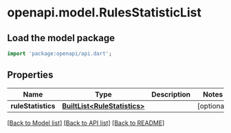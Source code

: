 # openapi.model.RulesStatisticList

## Load the model package
```dart
import 'package:openapi/api.dart';
```

## Properties
Name | Type | Description | Notes
------------ | ------------- | ------------- | -------------
**ruleStatistics** | [**BuiltList&lt;RuleStatistics&gt;**](RuleStatistics.md) |  | [optional] 

[[Back to Model list]](../README.md#documentation-for-models) [[Back to API list]](../README.md#documentation-for-api-endpoints) [[Back to README]](../README.md)


